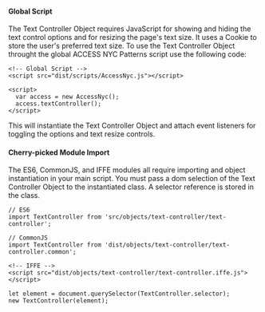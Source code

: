 #### Global Script

The Text Controller Object requires JavaScript for showing and hiding the text control options and for resizing the page's text size. It uses a Cookie to store the user's preferred text size. To use the Text Controller Object throught the global ACCESS NYC Patterns script use the following code:

    <!-- Global Script -->
    <script src="dist/scripts/AccessNyc.js"></script>

    <script>
      var access = new AccessNyc();
      access.textController();
    </script>

This will instantiate the Text Controller Object and attach event listeners for toggling the options and text resize controls.

#### Cherry-picked Module Import

The ES6, CommonJS, and IFFE modules all require importing and object instantiation in your main script. You must pass a dom selection of the Text Controller Object to the instantiated class. A selector reference is stored in the class.

    // ES6
    import TextController from 'src/objects/text-controller/text-controller';

    // CommonJS
    import TextController from 'dist/objects/text-controller/text-controller.common';

    <!-- IFFE -->
    <script src="dist/objects/text-controller/text-controller.iffe.js"></script>

    let element = document.querySelector(TextController.selector);
    new TextController(element);